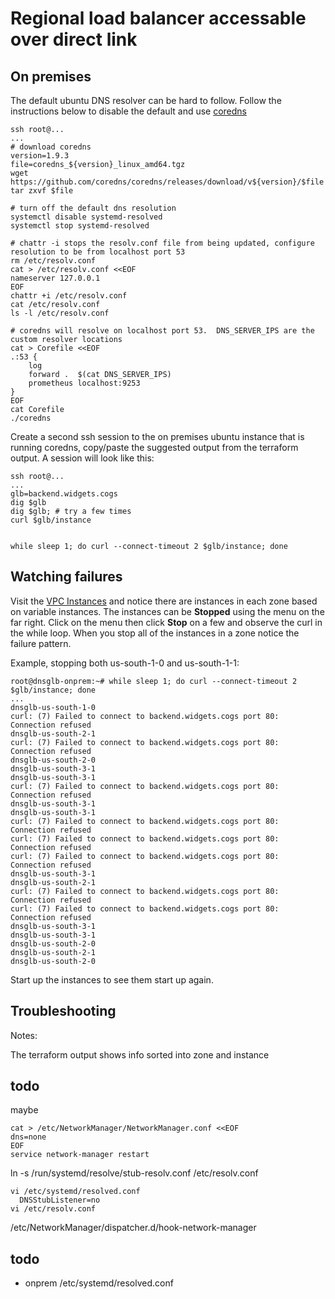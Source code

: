 # Regional load balancer accessable over direct link

## On premises

The default ubuntu DNS resolver can be hard to follow.  Follow the instructions below to disable the default and use [coredns](https://coredns.io/)


```
ssh root@...
...
# download coredns
version=1.9.3
file=coredns_${version}_linux_amd64.tgz
wget https://github.com/coredns/coredns/releases/download/v${version}/$file
tar zxvf $file

# turn off the default dns resolution
systemctl disable systemd-resolved
systemctl stop systemd-resolved

# chattr -i stops the resolv.conf file from being updated, configure resolution to be from localhost port 53
rm /etc/resolv.conf
cat > /etc/resolv.conf <<EOF
nameserver 127.0.0.1
EOF
chattr +i /etc/resolv.conf
cat /etc/resolv.conf
ls -l /etc/resolv.conf

# coredns will resolve on localhost port 53.  DNS_SERVER_IPS are the custom resolver locations
cat > Corefile <<EOF
.:53 {
    log
    forward .  $(cat DNS_SERVER_IPS)
    prometheus localhost:9253
}
EOF
cat Corefile
./coredns
```

Create a second ssh session to the on premises ubuntu instance that is running coredns, copy/paste the suggested output from the terraform output.  A session will look like this:
```
ssh root@...
...
glb=backend.widgets.cogs
dig $glb
dig $glb; # try a few times
curl $glb/instance


while sleep 1; do curl --connect-timeout 2 $glb/instance; done

```

## Watching failures
Visit the [VPC Instances](https://cloud.ibm.com/vpc-ext/compute/vs) and notice there are instances in each zone based on variable instances.  The instances can be **Stopped** using the menu on the far right.  Click on the menu then click **Stop** on a few and observe the curl in the while loop.  When you stop all of the instances in a zone notice the failure pattern.

Example, stopping both us-south-1-0 and us-south-1-1:

```
root@dnsglb-onprem:~# while sleep 1; do curl --connect-timeout 2 $glb/instance; done
...
dnsglb-us-south-1-0
curl: (7) Failed to connect to backend.widgets.cogs port 80: Connection refused
dnsglb-us-south-2-1
curl: (7) Failed to connect to backend.widgets.cogs port 80: Connection refused
dnsglb-us-south-2-0
dnsglb-us-south-3-1
dnsglb-us-south-3-1
curl: (7) Failed to connect to backend.widgets.cogs port 80: Connection refused
dnsglb-us-south-3-1
dnsglb-us-south-3-1
curl: (7) Failed to connect to backend.widgets.cogs port 80: Connection refused
curl: (7) Failed to connect to backend.widgets.cogs port 80: Connection refused
curl: (7) Failed to connect to backend.widgets.cogs port 80: Connection refused
dnsglb-us-south-3-1
dnsglb-us-south-2-1
curl: (7) Failed to connect to backend.widgets.cogs port 80: Connection refused
curl: (7) Failed to connect to backend.widgets.cogs port 80: Connection refused
dnsglb-us-south-3-1
dnsglb-us-south-3-1
dnsglb-us-south-2-0
dnsglb-us-south-2-1
dnsglb-us-south-2-0
```

Start up the instances to see them start up again.

## Troubleshooting

Notes:

The terraform output shows info sorted into zone and instance





## todo

maybe
```
cat > /etc/NetworkManager/NetworkManager.conf <<EOF
dns=none
EOF
service network-manager restart
```

ln -s /run/systemd/resolve/stub-resolv.conf /etc/resolv.conf

```
vi /etc/systemd/resolved.conf
  DNSStubListener=no
vi /etc/resolv.conf
```

 /etc/NetworkManager/dispatcher.d/hook-network-manager


## todo
- onprem /etc/systemd/resolved.conf
